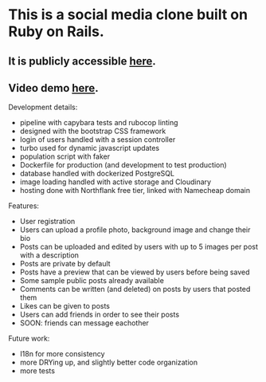 # This is a social media clone built on Ruby on Rails. 
## It is publicly accessible [here](https://social-rails-sandi.online/). 
## Video demo [here](https://youtu.be/blunVrgT-Zk).

Development details:
 - pipeline with capybara tests and rubocop linting
 - designed with the bootstrap CSS framework
 - login of users handled with a session controller
 - turbo used for dynamic javascript updates
 - population script with faker
 - Dockerfile for production (and development to test production)
 - database handled with dockerized PostgreSQL
 - image loading handled with active storage and Cloudinary
 - hosting done with Northflank free tier, linked with Namecheap domain

Features:
 - User registration
 - Users can upload a profile photo, background image and change their bio
 - Posts can be uploaded and edited by users with up to 5 images per post with a description
 - Posts are private by default
 - Posts have a preview that can be viewed by users before being saved
 - Some sample public posts already available
 - Comments can be written (and deleted) on posts by users that posted them
 - Likes can be given to posts
 - Users can add friends in order to see their posts
 - SOON: friends can message eachother

Future work:
- I18n for more consistency
- more DRYing up, and slightly better code organization
- more tests
